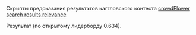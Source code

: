 Скрипты предсказания результатов 
каггловского контеста 
[crowdFlower search results relevance](https://www.kaggle.com/c/crowdflower-search-relevance)

Результат (по открытому лидерборду 0.634). 